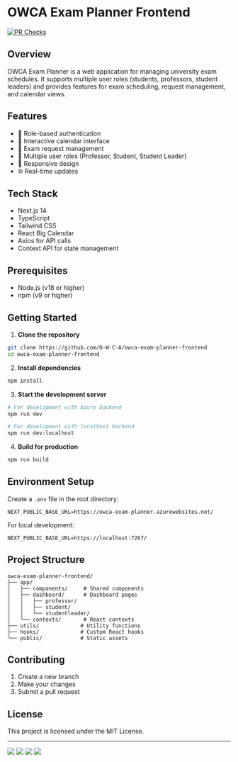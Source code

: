 # OWCA Exam Planner Frontend

[![PR Checks](https://github.com/O-W-C-A/owca-exam-planner-frontend/actions/workflows/pr-checks.yml/badge.svg)](https://github.com/O-W-C-A/owca-exam-planner-frontend/actions/workflows/pr-checks.yml)

## Overview

OWCA Exam Planner is a web application for managing university exam schedules. It supports multiple user roles (students, professors, student leaders) and provides features for exam scheduling, request management, and calendar views.

## Features

- 🔐 Role-based authentication
- 📅 Interactive calendar interface
- 📝 Exam request management
- 👥 Multiple user roles (Professor, Student, Student Leader)
- 📱 Responsive design
- 🌐 Real-time updates

## Tech Stack

- Next.js 14
- TypeScript
- Tailwind CSS
- React Big Calendar
- Axios for API calls
- Context API for state management

## Prerequisites

- Node.js (v18 or higher)
- npm (v9 or higher)

## Getting Started

1. **Clone the repository**
```bash
git clone https://github.com/O-W-C-A/owca-exam-planner-frontend
cd owca-exam-planner-frontend
```

2. **Install dependencies**
```bash
npm install
```

3. **Start the development server**
```bash
# For development with Azure backend
npm run dev

# For development with localhost backend
npm run dev:localhost
```

4. **Build for production**
```bash
npm run build
```

## Environment Setup

Create a `.env` file in the root directory:

```env
NEXT_PUBLIC_BASE_URL=https://owca-exam-planner.azurewebsites.net/
```

For local development:
```env
NEXT_PUBLIC_BASE_URL=https://localhost:7267/
```

## Project Structure

```
owca-exam-planner-frontend/
├── app/
│   ├── components/     # Shared components
│   ├── dashboard/      # Dashboard pages
│   │   ├── professor/
│   │   ├── student/
│   │   └── studentleader/
│   └── contexts/       # React contexts
├── utils/             # Utility functions
├── hooks/             # Custom React hooks
└── public/            # Static assets
```

## Contributing

1. Create a new branch
2. Make your changes
3. Submit a pull request

## License

This project is licensed under the MIT License.

---
![](https://m.media-amazon.com/images/I/71ZjnV1eQYL.__AC_SX300_SY300_QL70_FMwebp_.jpg)
![](https://m.media-amazon.com/images/I/71ZjnV1eQYL.__AC_SX300_SY300_QL70_FMwebp_.jpg)
![](https://m.media-amazon.com/images/I/71ZjnV1eQYL.__AC_SX300_SY300_QL70_FMwebp_.jpg)
![](https://m.media-amazon.com/images/I/71ZjnV1eQYL.__AC_SX300_SY300_QL70_FMwebp_.jpg)
